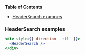 <!-- START doctoc generated TOC please keep comment here to allow auto update -->

<!-- DON'T EDIT THIS SECTION, INSTEAD RE-RUN doctoc TO UPDATE -->

**Table of Contents**

* [HeaderSearch examples](#HeaderSearch-examples)

<!-- END doctoc generated TOC please keep comment here to allow auto update -->

### HeaderSearch examples

```jsx
<div style={{ direction: 'rtl' }}>
  <HeaderSearch />
</div>
```
